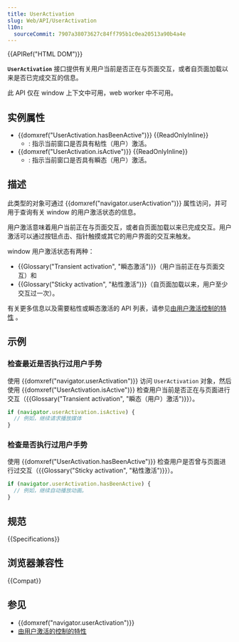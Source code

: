 ```yaml
---
title: UserActivation
slug: Web/API/UserActivation
l10n:
  sourceCommit: 7907a38073627c84ff795b1c0ea20513a90b4a4e
---
```


{{APIRef("HTML DOM")}}

**`UserActivation`** 接口提供有关用户当前是否正在与页面交互，或者自页面加载以来是否已完成交互的信息。

此 API 仅在 window 上下文中可用，web worker 中不可用。

## 实例属性

- {{domxref("UserActivation.hasBeenActive")}} {{ReadOnlyInline}}
  - : 指示当前窗口是否具有粘性（用户）激活。
- {{domxref("UserActivation.isActive")}} {{ReadOnlyInline}}
  - : 指示当前窗口是否具有瞬态（用户）激活。

## 描述

此类型的对象可通过 {{domxref("navigator.userActivation")}} 属性访问，并可用于查询有关 window 的用户激活状态的信息。

用户激活意味着用户当前正在与页面交互，或者自页面加载以来已完成交互。用户激活可以通过按钮点击、指针触摸或其它的用户界面的交互来触发。

window 用户激活状态有两种：

- {{Glossary("Transient activation", "瞬态激活")}}（用户当前正在与页面交互）和
- {{Glossary("Sticky activation", "粘性激活")}}（自页面加载以来，用户至少交互过一次）。

有关更多信息以及需要粘性或瞬态激活的 API 列表，请参见[由用户激活控制的特性](/zh-CN/docs/Web/Security/User_activation) 。

## 示例

### 检查最近是否执行过用户手势

使用 {{domxref("navigator.userActivation")}} 访问 `UserActivation` 对象，然后使用 {{domxref("UserActivation.isActive")}} 检查用户当前是否正在与页面进行交互（{{Glossary("Transient activation", "瞬态（用户）激活")}}）。

```js
if (navigator.userActivation.isActive) {
  // 例如，继续请求播放媒体
}
```

### 检查是否执行过用户手势

使用 {{domxref("UserActivation.hasBeenActive")}} 检查用户是否曾与页面进行过交互（{{Glossary("Sticky activation", "粘性激活")}}）。

```js
if (navigator.userActivation.hasBeenActive) {
  // 例如，继续自动播放动画。
}
```

## 规范

{{Specifications}}

## 浏览器兼容性

{{Compat}}

## 参见

- {{domxref("navigator.userActivation")}}
- [由用户激活的控制的特性](/zh-CN/docs/Web/Security/User_activation)
